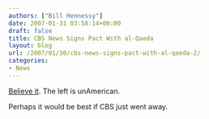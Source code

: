 ```yaml
---
authors: ["Bill Hennessy"]
date: 2007-01-31 03:58:14+00:00
draft: false
title: CBS News Signs Pact With al-Qaeda
layout: blog
url: /2007/01/30/cbs-news-signs-pact-with-al-qaeda-2/
categories:
- News
---
```


[Believe it](https://michellemalkin.com/archives/006793.htm).  The left is unAmerican. 




Perhaps it would be best if CBS just went away. 



